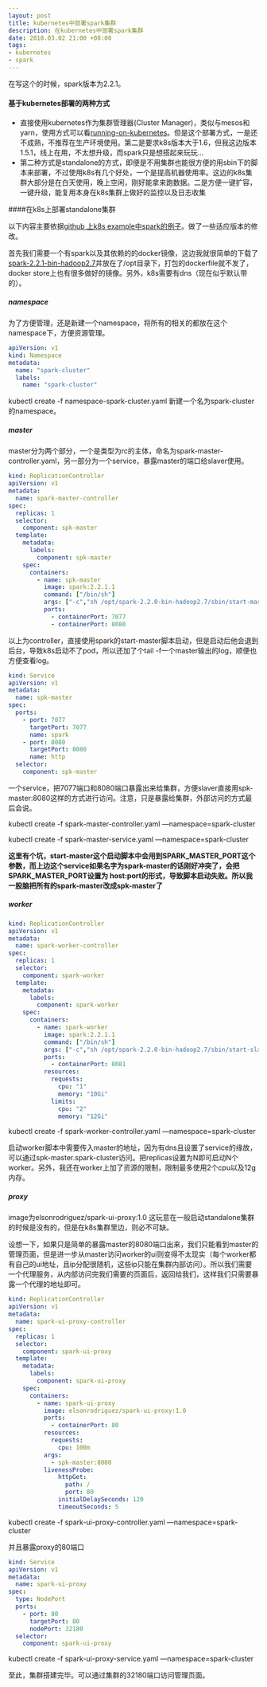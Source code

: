 ```yaml
---
layout: post
title: kubernetes中部署spark集群
description: 在kubernetes中部署spark集群
date: 2018.03.02 21:00 +08:00
tags: 
- kubernetes
- spark
---
```


在写这个的时候，spark版本为2.2.1。

#### 基于kubernetes部署的两种方式

* 直接使用kubernetes作为集群管理器(Cluster Manager)，类似与mesos和yarn，使用方式可以看[running-on-kubernetes](https://apache-spark-on-k8s.github.io/userdocs/running-on-kubernetes.html)。但是这个部署方式，一是还不成熟，不推荐在生产环境使用。第二是要求k8s版本大于1.6，但我这边版本1.5.1，线上在用，不太想升级，而spark只是想搭起来玩玩...
* 第二种方式是standalone的方式，即便是不用集群也能很方便的用sbin下的脚本来部署，不过使用k8s有几个好处，一个是提高机器使用率。这边的k8s集群大部分是在白天使用，晚上空闲，刚好能拿来跑数据。二是方便一键扩容，一键升级，能复用本身在k8s集群上做好的监控以及日志收集

####在k8s上部署standalone集群

以下内容主要依据[github 上k8s example中spark的例子](https://github.com/kubernetes/examples/blob/master/staging/spark/README.md)。做了一些适应版本的修改。

首先我们需要一个有spark以及其依赖的的docker镜像，这边我就很简单的下载了[spark-2.2.1-bin-hadoop2.7](https://mirrors.tuna.tsinghua.edu.cn/apache/spark/spark-2.2.1/spark-2.2.1-bin-hadoop2.7.tgz)并放在了/opt目录下，打包的dockerfile就不发了，docker store上也有很多做好的镜像。另外，k8s需要有dns（现在似乎默认带的）。

##### namespace

为了方便管理，还是新建一个namespace，将所有的相关的都放在这个namespace下，方便资源管理。

```yaml
apiVersion: v1
kind: Namespace
metadata:
  name: "spark-cluster"
  labels:
    name: "spark-cluster"
```

kubectl create -f namespace-spark-cluster.yaml  新建一个名为spark-cluster的namespace。

##### master

master分为两个部分，一个是类型为rc的主体，命名为spark-master-controller.yaml，另一部分为一个service，暴露master的端口给slaver使用。

```yaml
kind: ReplicationController
apiVersion: v1
metadata:
  name: spark-master-controller
spec:
  replicas: 1
  selector:
    component: spk-master
  template:
    metadata:
      labels:
        component: spk-master
    spec:
      containers:
        - name: spk-master
          image: spark:2.2.1.1
          command: ["/bin/sh"]
          args: ["-c","sh /opt/spark-2.2.0-bin-hadoop2.7/sbin/start-master.sh && tail -f /opt/spark-2.2.0-bin-hadoop2.7/logs/spark--org.apache.spark.deploy.master.Master-1-*"]
          ports:
            - containerPort: 7077
            - containerPort: 8080
```

以上为controller，直接使用spark的start-master脚本启动，但是启动后他会退到后台，导致k8s启动不了pod，所以还加了个tail -f一个master输出的log，顺便也方便查看log。

```yaml
kind: Service
apiVersion: v1
metadata:
  name: spk-master
spec:
  ports:
    - port: 7077
      targetPort: 7077
      name: spark
    - port: 8080
      targetPort: 8080
      name: http
  selector:
    component: spk-master
```

一个service，把7077端口和8080端口暴露出来给集群，方便slaver直接用spk-master:8080这样的方式进行访问。注意，只是暴露给集群，外部访问的方式最后会说。

kubectl create -f spark-master-controller.yaml —namespace=spark-cluster

kubectl create -f spark-master-service.yaml —namespace=spark-cluster

**这里有个坑，start-master这个启动脚本中会用到SPARK_MASTER_PORT这个参数，而上边这个service如果名字为spark-master的话刚好冲突了，会把SPARK_MASTER_PORT设置为 host:port的形式，导致脚本启动失败。所以我一股脑把所有的spark-master改成spk-master了**

##### worker

```yaml
kind: ReplicationController
apiVersion: v1
metadata:
  name: spark-worker-controller
spec:
  replicas: 1
  selector:
    component: spark-worker
  template:
    metadata:
      labels:
        component: spark-worker
    spec:
      containers:
        - name: spark-worker
          image: spark:2.2.1.1
          command: ["/bin/sh"]
          args: ["-c","sh /opt/spark-2.2.0-bin-hadoop2.7/sbin/start-slave.sh spark://spk-master.spark-cluster:7077;tail -f /opt/spark-2.2.0-bin-hadoop2.7/logs/spark--org.apache.spark.deploy.worker.Worker*"]
          ports:
            - containerPort: 8081
          resources:
            requests:
              cpu: "1"
              memory: "10Gi"
            limits:
              cpu: "2"
              memory: "12Gi"
```

kubectl create -f spark-worker-controller.yaml —namespace=spark-cluster

启动worker脚本中需要传入master的地址，因为有dns且设置了service的缘故，可以通过spk-master.spark-cluster访问。把replicas设置为N即可启动N个worker。另外，我还在worker上加了资源的限制，限制最多使用2个cpu以及12g内存。

##### proxy

image为elsonrodriguez/spark-ui-proxy:1.0 这玩意在一般启动standalone集群的时候是没有的，但是在k8s集群里边，则必不可缺。

设想一下，如果只是简单的暴露master的8080端口出来，我们只能看到master的管理页面，但是进一步从master访问worker的ui则变得不太现实（每个worker都有自己的ui地址，且ip分配很随机，这些ip只能在集群内部访问）。所以我们需要一个代理服务，从内部访问完我们需要的页面后，返回给我们，这样我们只需要暴露一个代理的地址即可。

```yaml
kind: ReplicationController
apiVersion: v1
metadata:
  name: spark-ui-proxy-controller
spec:
  replicas: 1
  selector:
    component: spark-ui-proxy
  template:
    metadata:
      labels:
        component: spark-ui-proxy
    spec:
      containers:
        - name: spark-ui-proxy
          image: elsonrodriguez/spark-ui-proxy:1.0
          ports:
            - containerPort: 80
          resources:
            requests:
              cpu: 100m
          args:
            - spk-master:8080
          livenessProbe:
              httpGet:
                path: /
                port: 80
              initialDelaySeconds: 120
              timeoutSeconds: 5
```

kubectl create -f spark-ui-proxy-controller.yaml —namespace=spark-cluster

并且暴露proxy的80端口

```yaml
kind: Service
apiVersion: v1
metadata:
  name: spark-ui-proxy
spec:
  type: NodePort
  ports:
    - port: 80
      targetPort: 80
      nodePort: 32180
  selector:
    component: spark-ui-proxy
```

kubectl create -f spark-ui-proxy-service.yaml —namespace=spark-cluster

至此，集群搭建完毕。可以通过集群的32180端口访问管理页面。










​				
​			
​		
​	